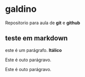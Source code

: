 # galdino
Repositorio para aula de **git** e **github**
## teste em markdown


este é um parágrafo. __Itálico__

Este é outo parágravo.

Este é outo parágravo.
